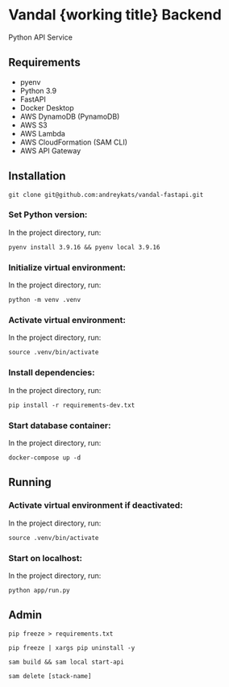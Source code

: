 # Vandal {working title} Backend
Python API Service

## Requirements

* pyenv
* Python 3.9
* FastAPI
* Docker Desktop
* AWS DynamoDB (PynamoDB)
* AWS S3
* AWS Lambda
* AWS CloudFormation (SAM CLI)
* AWS API Gateway


## Installation

```
git clone git@github.com:andreykats/vandal-fastapi.git
```

### Set Python version:
In the project directory, run:

```
pyenv install 3.9.16 && pyenv local 3.9.16
```

### Initialize virtual environment:
In the project directory, run:

```
python -m venv .venv
```

### Activate virtual environment:
In the project directory, run:

```
source .venv/bin/activate
```

### Install dependencies:

In the project directory, run:

```
pip install -r requirements-dev.txt
```

### Start database container:
In the project directory, run:

```
docker-compose up -d
```

## Running

### Activate virtual environment if deactivated:
In the project directory, run:

```
source .venv/bin/activate
```


### Start on localhost:
In the project directory, run:
```
python app/run.py
```

## Admin
```
pip freeze > requirements.txt

pip freeze | xargs pip uninstall -y

sam build && sam local start-api

sam delete [stack-name]


```